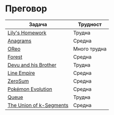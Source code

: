 # Преговор

| Задача | Трудност |
| ----- | ----- |
| [Lily's Homework](https://www.hackerrank.com/challenges/lilys-homework/problem?isFullScreen=true&fbclid=IwAR2qjwSyKeML8ElIP4roXycohUqiPFWYLaeAk1GBi4qeRoe1G2WjE9zlgXI) | Трудна |
| [Anagrams](https://csacademy.com/contest/archive/task/anagrams/statement/?fbclid=IwAR1d-uxBIXq8RJ3d1E-skA_vjw6u3ajMzilGzz7OAbafSpfbfAvJaDJLkKU) | Средна |
| [OReo](https://arena.infosbg.com/#/catalog/687/problem/101747) | Много трудна |
| [Forest](https://judge.openfmi.net/practice/open_contest?contest_id=209&fbclid=IwAR2-XCOCGTktzJweWOeO8cWdSGWPpa8WAZ4Q_TCNLM_8Ob3Ihj2kGnDerKs) | Средна |
| [Devu and his Brother](https://codeforces.com/problemset/problem/439/D?fbclid=IwAR0auzNADDNPmX78eJx-7zVqAb-vggEdH25Iz5AR53TcvqTWiuvoRqpb1kg) | Трудна |
| [Line Empire](https://codeforces.com/contest/1659/problem/C?fbclid=IwAR05WnN6NPAtUMocgLM-l_kA9GSsEJBRHa-aHDMlY0fCR8l_B2mzFZoZy6g) | Средна |
| [ZeroSum](https://action.informatika.bg/problems/65?fbclid=IwAR2qjwSyKeML8ElIP4roXycohUqiPFWYLaeAk1GBi4qeRoe1G2WjE9zlgXI) | Средна |
| [Pokémon Evolution](https://csacademy.com/contest/archive/task/pokemon-evolution/?fbclid=IwAR3h3w8HB8oiFAPIIDZc6HkrlKGmI82tBSiebgaxmkGl9nPwX6ipLgHnLXY) | Средна |
| [Queue](https://codeforces.com/contest/141/problem/C) | Трудна |
| [The Union of k-Segments](https://codeforces.com/contest/612/problem/D) | Средна |
